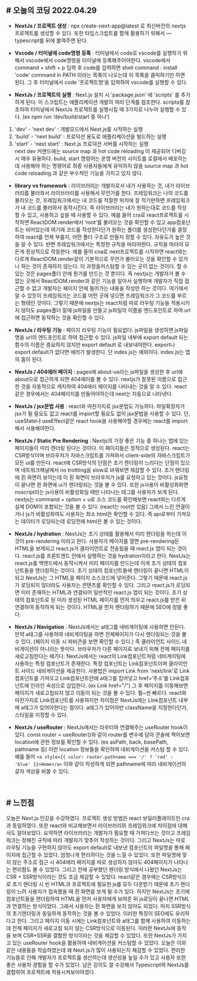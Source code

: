 ## # 오늘의 코딩 2022.04.29

- **NextJs / 프로젝트 생성** : npx create-next-app@latest 로 최신버전의 nextjs 프로젝트를 생성할 수 있다. 또한 타입스크립트를 함께 활용하기 위해서 —typescript를 뒤에 붙여주면 된다.

- **Vscode / 터미널에 code명령 등록** : 터미널에서 code로 vscode를 실행하기 위해서 vscode에서 code명령을 터미널에 등록해주어야한다. vscode에서 command + shift + p 입력 후 code를 입력하면 shell command : install 'code' command in PATH 이라는 목록이 나오는데 이 목록을 클릭하기만 하면 된다. 그 후 터미널에서 code ‘프로젝트명’을 입력하여 vscode를 실행할 수 있다.

- **NextJs / 프로젝트의 실행** : Next.js 설치 시 'package.json' 에 'scripts' 를 추가하게 된다. 이 스크립트는 애플리케이션 개발의 여러 단계를 참조한다. scripts를 참조하여 터미널에서 NextJs 프로젝트를 실행시킬 때 3가지로 나누어 실행할 수 있다. (ex npm run ‘dev/build/start 중 하나’)
1. 'dev' - 'next dev' : 개발모드에서 Next.js를 시작하는 실행
2. 'build' - 'next build' : 프로덕션 용도로 애플리케이션을 빌드하는 실행
3. 'start' - 'next start' : Next.js 프로덕션 서버를 시작하는 실행<br>
next dev 커맨드에는 source map 과 hot code reloading 이 제공되어 디버깅 시 매우 유용하다. build, start 명령어는 운영 버전의 사이트를 로컬에서 배포하는데 사용해야 하는 명령어로 최종 사용자들에게 유익하지 않을 source map 과 hot code reloading 과 같은 부수적인 기능을 가지고 있지 않다.

- **library vs framework** : 라이브러리는 개발자로서 내가 사용하는 것, 내가 라이브러리를 불러와서 라이브러리를 사용해서 무언가를 한다. 프레임워크는 나의 코드를 불러오는 것, 프레임워크에서는 내 코드를 적절한 위치에 잘 적기만하면 프레임워크가 내 코드를 불러와서 동작시킨다. 즉 라이브러리는 내가 원하는대로 코드를 작성할 수 있고, 사용하고 싶을 때 사용할 수 있다. 예를 들어 cra로 react프로젝트를 시작하면 ReactDOM.render에서 ‘root’를 불러오는 것을 확인할 수 있고 app컴포넌트는 비어있는데 여기에 코드를 작성한다던가 원하는 폴더를 생성한다던가를 결정하여 react를 언제 부를지, 어떤 폴더 구조로 만들지 정할 수 있다. 자유도가 높은 것을 알 수 있다. 반면 프레임워크에서는 특정한 규칙을 따라야한다. 규칙을 따라야 모든게 정상적으로 작동한다. 예를 들어 cna로 next프로젝트를 시작하면 react와는 다르게 ReactDOM.render같이 기본적으로 무언가 불러오는 것을 확인할 수 있거나 하는 것이 존재하지 않는다. 이 과정을커스텀할 수 있는 곳이 없는 것이다. 할 수 있는 것은 pages폴더 안에 뭔가를 만드는 것 뿐이다. 즉 nextjs는 개발자가 볼 수 없는 곳에서 ReactDOM.render과 같은 기능을 알아서 실행하며 개발자가 직접 접근할 수 없고 개발자는 페이지 안에 들어가는 내용을 작성만 하는 것이다. 여기에서 알 수 있듯이 프레임워크는 코드를 어떤 곳에 넣으면 프레임워크가 그 코드를 부르는 형태인 것이다. 그렇기 때문에 nextjs는 react처럼 따로 라우팅 기능을 적용시키지 않아도 pages폴더 밑에 js파일을 만들고 js파일의 이름을 엔드포인트로 하여 url에 접근하면 동작하는 것을 확인할 수 있다.

- **NextJs / 라우팅 기능** : 페이지 라우팅 기능이 필요없다. js파일을 생성하면 js파일명을 url의 엔드포인트로 하여 접근할 수 있다. js파일 내부에 export default 되는 함수의 이름은 중요하지 않지만 export default 로 내보내야한다.  export나 export default가 없다면 에러가 발생한다. 단 index.js는 예외이다. index.js는 앱의 홈이 된다.

- **NextJs / 404에러 페이지** : pages에 about-us라는 js파일을 생성한 후 url에 about으로 접근하게 되면 404에러를 볼 수 있다. nextjs가 잘못된 이름으로 접근한 것을 자동적으로 캐치하여 404에러 페이지를 나타내는 것을 알 수 있다. react같은 경우에서는 404페이지를 만들어야하는데 next는 자동으로 나타낸다.

- **NextJs / jsx문법 사용** : react와 마찬가지로 jsx문법도 가능하다. 파일확장자가 jsx가 될 필요도 없고 react를 import할 필요도 없이 jsx문법을 사용할 수 있다. 단, useState나 useEffect같은 react hook을 사용해야할 경우에는 react를 import해서 사용해야한다.

- **NextJs / Static Pre Rendering** : Nextjs의 가장 좋은 기능 중 하나는 앱에 있는 페이지들이 미리 렌더링 된다는 것이다. 이 페이지들은 정적으로 생성된다. react는 CSR방식이며 브라우저가 자바스크립트를 가져와서  client-side의 자바스크립트가 모든 ui를 만든다. react에 CSR방식의 단점은 초기 렌더링이 느리다는 단점이 있으며 네트워크패널에서 no trottling을 slow로 바꿔보면 체감할 수 있다. 초기 렌더링에 흰 화면이 보이는데 이 흰 화면이 브라우저가 js를 요청하고 있는 것이다. js요청이 끝나면 흰 화면에 ui가 렌더링되는 것을 볼 수 있다. 또한 js사용이 비활성화화면 noscript라는 js사용이 비활성화일 때만 나타나는 태그를 사용자가 보게 된다. nextjs는 command + option + u로 소스 코드를 확인해보면 react와는 다르게 실제 DOM이 포함되는 것을 볼 수 있다. (react는 root만 있음) 그래서 느린 연결이거나 js가 비활성화여도 사용자는 최소 html은 확인할 수 있다. 즉 api로부터 가져오는 데이터가 로딩되는데 로딩전에 html은 볼 수 있는 것이다.

- **NextJs / hydration** : NextJs는 초기 상태를 활용해서 미리 렌더링을 하는데 이것이 pre-rendering 이라고 한다. 사용자가 페이지를 열면 pre-rendering된 HTML을 보게되고 react.js가 클라이언트로 전송됬을 때 react.js 앱이 되는 것이다. react.js를 프론트엔드 안에서 실행하는 것을 hydration이라고 한다. NestJs는 react.js를 백엔드에서 동작시켜서 미리 페이지를 만드는데 이게 초기 상태의 컴포넌트들을 렌더링하는 것이다. 초기 상태의 컴포넌트들에 렌더링이 끝나면 HTML이 되고 NextJs는 그 HTML을 페이지 소스코드에 넣어준다. 그렇기 때문에 react.js가 로딩되지 않더라도 사용자는 콘텐츠를 확인할 수 있다. 그리고 react.js가 로딩되면 이미 존재하는 HTML과 연결되어 일반적인 react.js 앱이 되는 것이다. 초기 상태의 컴포넌트로 된 미리 생성된 HTML 페이지를 먼저 띄우고 react.js를 받은 뒤 연결하여 동작하게 되는 것이다. HTML을 먼저 렌더링하기 때문에 SEO에 정말 좋다.

- **NextJs / Navigation** : NextJs에서는 a태그를 네비게이팅에 사용하면 안된다. 만약 a태그를 사용하여 네비게이팅을 하면 전체페이지가 다시 렌더링되는 것을 볼 수 있다. (페이지 이동 시 파비콘을 보면 확인할 수 있다.) 즉 클라이언트 사이드 네비게이션이 아니라는 뜻이다. 브라우저가 다른 페이지로 보내기 위해 전체 페이지를 새로고침한다는 얘기다. NextJs에서는 react의 Link컴포넌트처럼 네비게이팅에 사용하는 특정 컴포넌트가 존재한다. 특정 컴포넌트는 Link컴포넌트이며 클라이언트 사이드 네비게이션을 제공한다. 사용법은 import Link from 'next/link’로 Link컴포넌트를 가져오고 Link컴포넌트안에 a태그를 집어넣고 href=‘주소’를 Link컴포넌트에 인라인 속성으로 삽입한다. (ex Link href="/") 그 후 페이지를 이동해보면 페이지가 새로고침되지 않고 이동이 되는 것을 볼 수 있다. 훨~씬 빠르다. react와 마찬가지로 Link컴포넌트를 사용하지만 차이점은 NextJs에는 LInk컴포넌트 내부에 a태그가 있어야한다는 점이다. a태그가 있어야만 className을 지정한다던가, 스타일을 지정할 수 있다.

- **NextJs / useRouter**  : NextJs에서는 라우터와 연결해주는 useRouter hook이 있다. const router = useRouter()와 같이 router를 변수에 담아 콘솔에 찍어보면 location에 관한 정보를 확인할 수 있다. (ex asPath, back, basePath, pathname 등) 이런 location 정보들을 확인하여 네비게이션을 커스텀 할 수 있다. 예를 들어 `<a style={{ color: router.pathname === '/' ? 'red' : 'blue' }}>Home</a>` 이와 같이 작성하게 되면 pathname에 따라 네비게이션의 글자 색상을 바꿀 수 있다.

<br>

## # 느낀점

오늘은 Next.js 인강을 수강하였다. 프로젝트 생성 방법은 react 보일러플레이트인 cra과 동일하였다.
또한 react와 비교해보면서 라이브러리와 프레임워크에 차이점에 대해서도 알아보았다. 요약하면 라이브러리는 개발자가 필요할 때 가져다쓰는 것이고 프레임워크는 정해진 규칙에 따라 개발자가 맞추어 작성하는 것이다. 그리고 NextJs는 따로 라우팅 기능을 구현하지 않아도 export default로 내보낸 컴포넌트의 파일명을 통해 페이지에 접근할 수 있었다. 엄청나게 편리하다는 것을 느낄 수 있었다. 또한 파일명에 맞지 않는 주소로 접근 시 404에러 페이지를 따로 생성하지 않아도 404페이지가 나타나는 편리함도 볼 수 있었다. 그리고 전에 공부했던 렌더링 방식에서 나왔던 NextJs는 CSR + SSR방식이라는 것도 조금 체감할 수 있었다. react같은 경우에는 CSR방식으로 초기 렌더링 시 빈 HTML과 프로젝트에 필요한 js를 모두 다운받기 때문에 초기 렌더링이 느려 사용자가 접속했을 때 흰 화면을 보게 될 수가 있다. 하지만 NextJs는 초기에 컴포넌트들을 렌더링하여 HTML을 먼저 사용자에게 보여준 뒤 js로딩이 끝나면 HTML과 연결하는 방식이었다. 그래서 사용자는 흰 화면을 보지 않아도 되었다. 마치 SSR방식의 초기렌더링과 동일하게 동작하는 것을 볼 수 있었다. 이러한 특징이 SEO에도 유리하다고 한다.
그리고 페이지 이동 시에는 Link컴포넌트와 a태그를 함께 사용하여 이동하는데 전체 페이지가 새로고침 되지 않는 CSR방식으로 이동된다.
이러한 NextJs에 동작을 보며 CSR+SSR을 결합한 방식이라는 것을 체감할 수 있었다. 또한 NextJs가 가지고 있는 useRouter hook을 활용하여
네비게이션을 커스텀할 수 있었다. 오늘은 이와 같은 내용들을 학습하였는데 왜 Next.js가 많이 사용되는지 체감할 수 있었다.
편리한 기능들로 인해 개발자가 프로젝트를 생산하는데 생산성을 높일 수가 있고 사용자 또한 좋은 사용자 경험을 할 수가 있었다.
남은 강의도 잘 수강해서 Typescript와 NextJs를 결합하여 프로젝트에 적용시켜보아야겠다.
